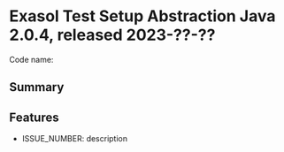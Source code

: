 # Exasol Test Setup Abstraction Java 2.0.4, released 2023-??-??

Code name:

## Summary

## Features

* ISSUE_NUMBER: description


